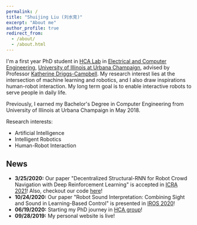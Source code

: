 ```yaml
---
permalink: /
title: "Shuijing Liu (刘水竞)"
excerpt: "About me"
author_profile: true
redirect_from: 
  - /about/
  - /about.html
---
```


I'm a first year PhD student in [HCA Lab](https://publish.illinois.edu/humancenteredautonomy/) in 
[Electrical and Computer Engineering](https://ece.illinois.edu), 
[University of Illinois at Urbana Champaign](https://illinois.edu), 
advised by Professor [Katherine Driggs-Campbell](https://krdc.web.illinois.edu).
 My research interest lies at the intersection of machine learning and robotics, and I also draw inspirations human-robot interaction. 
 My long term goal is to enable interactive robots to serve people in daily life.   
 
Previously, I earned my Bachelor's Degree in Computer Engineering from University of Illinois at Urbana Champaign in May 2018.

Research interests:

- Artificial Intelligence 
- Intelligent Robotics
- Human-Robot Interaction



News
---
- **3/25/2020:** Our paper "Decentralized Structural-RNN for Robot Crowd Navigation with Deep Reinforcement Learning" is accepted in [ICRA 2021](http://www.icra2021.org)! Also, checkout our code [here](https://github.com/Shuijing725/CrowdNav_DSRNN)!
- **10/24/2020:** Our paper "Robot Sound Interpretation: Combining Sight and Sound in Learning-Based Control" is presented in [IROS 2020](https://www.iros2020.org)!
- **06/19/2020:** Starting my PhD journey in [HCA group](https://publish.illinois.edu/humancenteredautonomy/)!
- **09/28/2019:** My personal website is live!

